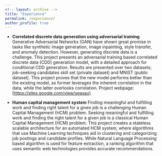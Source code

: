 ```yaml
---
<!-- layout: archive -->
title: "Experience"
permalink: /experience/
author_profile: true
---
```


* **Correlated discrete data generation using adversarial training** 
Generative Adversarial Networks (GAN) have shown great promise in tasks like synthetic image generation, image inpainting, style 
transfer, and anomaly detection. However, generating discrete data is a challenge. This project presents an adversarial training 
based correlated discrete data (CDD) generation model, with a detailed approach for conditional CDD generation. Results are 
presented over two datasets; job-seeking candidates skill set (private dataset) and MNIST (public dataset). This project proves 
that the new model performs better than the existing model, as former leverages the inherent correlation in the data, while the 
latter overlooks correlation. 
Project webpage: [https://sites.google.com/view/seasau]

* **Human capital management system**
Finding meaningful and fulfilling work and finding right talent for a given job is a challenging Human Capital Management (HCM) 
problem. Seeking meaningful and fulfilling work and finding the right talent for a given job is a classical Human Capital 
Management (HCM) problem. This project creates a stateless scalable architecture for an automated HCM system, where algorithms 
that use Machine Learning techniques aid in clustering and categorizing job postings and candidate profiles. While Natural Language
Processing based algorithm is used for feature extraction, a ranking algorithm that uses semantic web technologies provides 
accurate recommendations.
